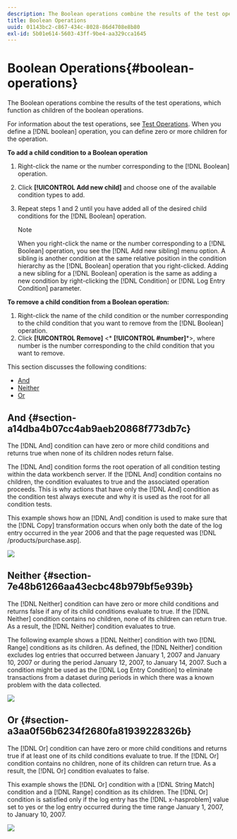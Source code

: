 ```yaml
---
description: The Boolean operations combine the results of the test operations, which function as children of the boolean operations.
title: Boolean Operations
uuid: 01143bc2-c867-434c-8028-86d4708e8b80
exl-id: 5b01e614-5603-43ff-9be4-aa329cca1645
---
```

# Boolean Operations{#boolean-operations}

The Boolean operations combine the results of the test operations, which function as children of the boolean operations.

 For information about the test operations, see [Test Operations](../../../../home/c-dataset-const-proc/c-conditions/c-test-ops/c-test-ops.md#concept-c4bf6cb9e7a94cc7ac49ca9b0b1a2144). When you define a [!DNL boolean] operation, you can define zero or more children for the operation.

**To add a child condition to a Boolean operation**

1. Right-click the name or the number corresponding to the [!DNL Boolean] operation. 
1. Click **[!UICONTROL Add new child]** and choose one of the available condition types to add. 
1. Repeat steps 1 and 2 until you have added all of the desired child conditions for the [!DNL Boolean] operation.

   >[!NOTE]
   >
   >When you right-click the name or the number corresponding to a [!DNL Boolean] operation, you see the [!DNL Add new sibling] menu option. A sibling is another condition at the same relative position in the condition hierarchy as the [!DNL Boolean] operation that you right-clicked. Adding a new sibling for a [!DNL Boolean] operation is the same as adding a new condition by right-clicking the [!DNL Condition] or [!DNL Log Entry Condition] parameter.

**To remove a child condition from a Boolean operation:**

1. Right-click the name of the child condition or the number corresponding to the child condition that you want to remove from the [!DNL Boolean] operation. 
1. Click **[!UICONTROL Remove]** <* **[!UICONTROL #number]***>, where number is the number corresponding to the child condition that you want to remove.

This section discusses the following conditions:

* [And](../../../../home/c-dataset-const-proc/c-conditions/c-test-ops/c-boolean-ops.md#section-a14dba4b07cc4ab9aeb20868f773db7c) 
* [Neither](../../../../home/c-dataset-const-proc/c-conditions/c-test-ops/c-boolean-ops.md#section-7e48b61266aa43ecbc48b979bf5e939b) 
* [Or](../../../../home/c-dataset-const-proc/c-conditions/c-test-ops/c-boolean-ops.md#section-a3aa0f56b6234f2680fa81939228326b)

## And {#section-a14dba4b07cc4ab9aeb20868f773db7c}

The [!DNL And] condition can have zero or more child conditions and returns true when none of its children nodes return false.

The [!DNL And] condition forms the root operation of all condition testing within the data workbench server. If the [!DNL And] condition contains no children, the condition evaluates to true and the associated operation proceeds. This is why actions that have only the [!DNL And] condition as the condition test always execute and why it is used as the root for all condition tests.

This example shows how an [!DNL And] condition is used to make sure that the [!DNL Copy] transformation occurs when only both the date of the log entry occurred in the year 2006 and that the page requested was [!DNL /products/purchase.asp].

![](assets/cfg_Condition_AndCondition.png)

## Neither {#section-7e48b61266aa43ecbc48b979bf5e939b}

The [!DNL Neither] condition can have zero or more child conditions and returns false if any of its child conditions evaluate to true. If the [!DNL Neither] condition contains no children, none of its children can return true. As a result, the [!DNL Neither] condition evaluates to true.

The following example shows a [!DNL Neither] condition with two [!DNL Range] conditions as its children. As defined, the [!DNL Neither] condition excludes log entries that occurred between January 1, 2007 and January 10, 2007 or during the period January 12, 2007, to January 14, 2007. Such a condition might be used as the [!DNL Log Entry Condition] to eliminate transactions from a dataset during periods in which there was a known problem with the data collected.

![](assets/cfg_Condition_NeitherCondition.png)

## Or {#section-a3aa0f56b6234f2680fa81939228326b}

The [!DNL Or] condition can have zero or more child conditions and returns true if at least one of its child conditions evaluate to true. If the [!DNL Or] condition contains no children, none of its children can return true. As a result, the [!DNL Or] condition evaluates to false.

This example shows the [!DNL Or] condition with a [!DNL String Match] condition and a [!DNL Range] condition as its children. The [!DNL Or] condition is satisfied only if the log entry has the [!DNL x-hasproblem] value set to yes or the log entry occurred during the time range January 1, 2007, to January 10, 2007.

![](assets/cfg_Condition_OrCondition.png)
